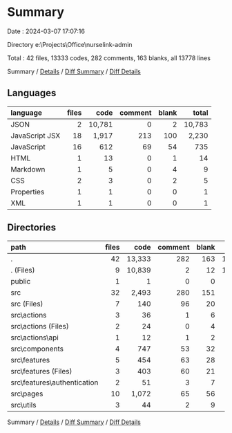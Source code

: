# Summary

Date : 2024-03-07 17:07:16

Directory e:\\Projects\\Office\\nurselink-admin

Total : 42 files,  13333 codes, 282 comments, 163 blanks, all 13778 lines

Summary / [Details](details.md) / [Diff Summary](diff.md) / [Diff Details](diff-details.md)

## Languages
| language | files | code | comment | blank | total |
| :--- | ---: | ---: | ---: | ---: | ---: |
| JSON | 2 | 10,781 | 0 | 2 | 10,783 |
| JavaScript JSX | 18 | 1,917 | 213 | 100 | 2,230 |
| JavaScript | 16 | 612 | 69 | 54 | 735 |
| HTML | 1 | 13 | 0 | 1 | 14 |
| Markdown | 1 | 5 | 0 | 4 | 9 |
| CSS | 2 | 3 | 0 | 2 | 5 |
| Properties | 1 | 1 | 0 | 0 | 1 |
| XML | 1 | 1 | 0 | 0 | 1 |

## Directories
| path | files | code | comment | blank | total |
| :--- | ---: | ---: | ---: | ---: | ---: |
| . | 42 | 13,333 | 282 | 163 | 13,778 |
| . (Files) | 9 | 10,839 | 2 | 12 | 10,853 |
| public | 1 | 1 | 0 | 0 | 1 |
| src | 32 | 2,493 | 280 | 151 | 2,924 |
| src (Files) | 7 | 140 | 96 | 20 | 256 |
| src\\actions | 3 | 36 | 1 | 6 | 43 |
| src\\actions (Files) | 2 | 24 | 0 | 4 | 28 |
| src\\actions\\api | 1 | 12 | 1 | 2 | 15 |
| src\\components | 4 | 747 | 53 | 32 | 832 |
| src\\features | 5 | 454 | 63 | 28 | 545 |
| src\\features (Files) | 3 | 403 | 60 | 21 | 484 |
| src\\features\\authentication | 2 | 51 | 3 | 7 | 61 |
| src\\pages | 10 | 1,072 | 65 | 56 | 1,193 |
| src\\utils | 3 | 44 | 2 | 9 | 55 |

Summary / [Details](details.md) / [Diff Summary](diff.md) / [Diff Details](diff-details.md)